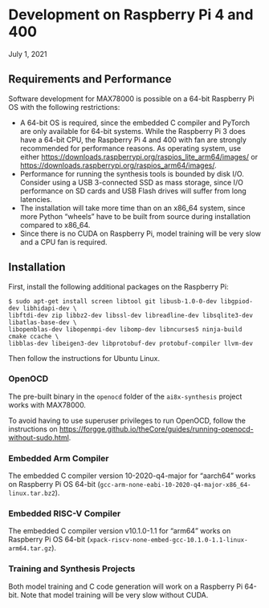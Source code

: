 # Development on Raspberry Pi 4 and 400

July 1, 2021

## Requirements and Performance

Software development for MAX78000 is possible on a 64-bit Raspberry Pi OS with the following restrictions:

* A 64-bit OS is required, since the embedded C compiler and PyTorch are only available for 64-bit systems. While the Raspberry Pi 3 does have a 64-bit CPU, the Raspberry Pi 4 and 400 with fan are strongly recommended for performance reasons.
  As operating system, use either <https://downloads.raspberrypi.org/raspios_lite_arm64/images/>
  or <https://downloads.raspberrypi.org/raspios_arm64/images/>.
* Performance for running the synthesis tools is bounded by disk I/O. Consider using a USB 3-connected SSD as mass storage, since I/O performance on SD cards and USB Flash drives will suffer from long latencies.
* The installation will take more time than on an x86_64 system, since more Python “wheels” have to be built from source during installation compared to x86_64.
* Since there is no CUDA on Raspberry Pi, model training will be very slow and a CPU fan is required.

## Installation

First, install the following additional packages on the Raspberry Pi:

```shell
$ sudo apt-get install screen libtool git libusb-1.0-0-dev libgpiod-dev libhidapi-dev \
libftdi-dev zip libbz2-dev libssl-dev libreadline-dev libsqlite3-dev libatlas-base-dev \
libopenblas-dev libopenmpi-dev libomp-dev libncurses5 ninja-build cmake ccache \
libblas-dev libeigen3-dev libprotobuf-dev protobuf-compiler llvm-dev
```

Then follow the instructions for Ubuntu Linux.

### OpenOCD

The pre-built binary in the `openocd` folder of the `ai8x-synthesis` project works with MAX78000.

To avoid having to use superuser privileges to run OpenOCD, follow the instructions on <https://forgge.github.io/theCore/guides/running-openocd-without-sudo.html>.

### Embedded Arm Compiler

The embedded C compiler version 10-2020-q4-major for “aarch64” works on Raspberry Pi OS 64-bit (`gcc-arm-none-eabi-10-2020-q4-major-x86_64-linux.tar.bz2`).

### Embedded RISC-V Compiler

The embedded C compiler version v10.1.0-1.1 for “arm64” works on Raspberry Pi OS 64-bit (`xpack-riscv-none-embed-gcc-10.1.0-1.1-linux-arm64.tar.gz`).

### Training and Synthesis Projects

Both model training and C code generation will work on a Raspberry Pi 64-bit. Note that model training will be very slow without CUDA.

